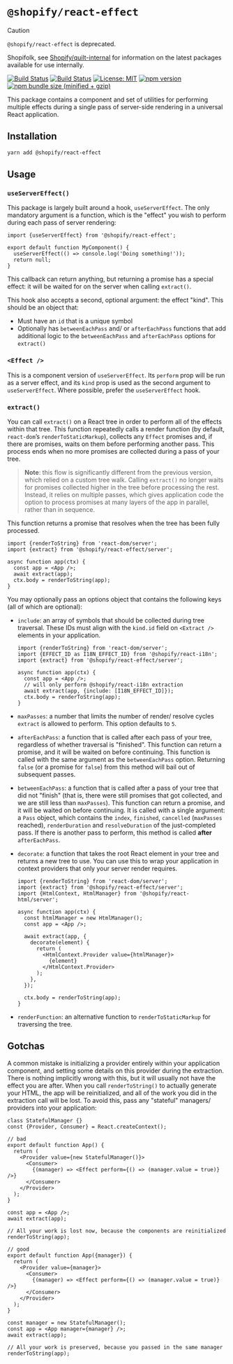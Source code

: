# `@shopify/react-effect`

> [!CAUTION]
>
> `@shopify/react-effect` is deprecated.
>
> Shopifolk, see
> [Shopify/quilt-internal](https://github.com/shopify/quilt-internal) for
> information on the latest packages available for use internally.

[![Build Status](https://github.com/Shopify/quilt/workflows/Node-CI/badge.svg?branch=main)](https://github.com/Shopify/quilt/actions?query=workflow%3ANode-CI)
[![Build Status](https://github.com/Shopify/quilt/workflows/Ruby-CI/badge.svg?branch=main)](https://github.com/Shopify/quilt/actions?query=workflow%3ARuby-CI)
[![License: MIT](https://img.shields.io/badge/License-MIT-green.svg)](LICENSE.md) [![npm version](https://badge.fury.io/js/%40shopify%2Freact-effect.svg)](https://badge.fury.io/js/%40shopify%2Freact-effect.svg) [![npm bundle size (minified + gzip)](https://img.shields.io/bundlephobia/minzip/@shopify/react-effect.svg)](https://img.shields.io/bundlephobia/minzip/@shopify/react-effect.svg)

This package contains a component and set of utilities for performing multiple effects during a single pass of server-side rendering in a universal React application.

## Installation

```bash
yarn add @shopify/react-effect
```

## Usage

### `useServerEffect()`

This package is largely built around a hook, `useServerEffect`. The only mandatory argument is a function, which is the "effect" you wish to perform during each pass of server rendering:

```tsx
import {useServerEffect} from '@shopify/react-effect';

export default function MyComponent() {
  useServerEffect(() => console.log('Doing something!'));
  return null;
}
```

This callback can return anything, but returning a promise has a special effect: it will be waited for on the server when calling `extract()`.

This hook also accepts a second, optional argument: the effect "kind". This should be an object that:

- Must have an `id` that is a unique symbol
- Optionally has `betweenEachPass` and/ or `afterEachPass` functions that add additional logic to the `betweenEachPass` and `afterEachPass` options for `extract()`

### `<Effect />`

This is a component version of `useServerEffect`. Its `perform` prop will be run as a server effect, and its `kind` prop is used as the second argument to `useServerEffect`. Where possible, prefer the `useServerEffect` hook.

### `extract()`

You can call `extract()` on a React tree in order to perform all of the effects within that tree. This function repeatedly calls a render function (by default, `react-dom`’s `renderToStaticMarkup`), collects any `Effect` promises and, if there are promises, waits on them before performing another pass. This process ends when no more promises are collected during a pass of your tree.

> **Note**: this flow is significantly different from the previous version, which relied on a custom tree walk. Calling `extract()` no longer waits for promises collected higher in the tree before processing the rest. Instead, it relies on multiple passes, which gives application code the option to process promises at many layers of the app in parallel, rather than in sequence.

This function returns a promise that resolves when the tree has been fully processed.

```tsx
import {renderToString} from 'react-dom/server';
import {extract} from '@shopify/react-effect/server';

async function app(ctx) {
  const app = <App />;
  await extract(app);
  ctx.body = renderToString(app);
}
```

You may optionally pass an options object that contains the following keys (all of which are optional):

- `include`: an array of symbols that should be collected during tree traversal. These IDs must align with the `kind.id` field on `<Extract />` elements in your application.

  ```tsx
  import {renderToString} from 'react-dom/server';
  import {EFFECT_ID as I18N_EFFECT_ID} from '@shopify/react-i18n';
  import {extract} from '@shopify/react-effect/server';

  async function app(ctx) {
    const app = <App />;
    // will only perform @shopify/react-i18n extraction
    await extract(app, {include: [I18N_EFFECT_ID]});
    ctx.body = renderToString(app);
  }
  ```

- `maxPasses`: a number that limits the number of render/ resolve cycles `extract` is allowed to perform. This option defaults to `5`.

- `afterEachPass`: a function that is called after each pass of your tree, regardless of whether traversal is "finished". This function can return a promise, and it will be waited on before continuing. This function is called with the same argument as the `betweenEachPass` option. Returning `false` (or a promise for `false`) from this method will bail out of subsequent passes.

- `betweenEachPass`: a function that is called after a pass of your tree that did not "finish" (that is, there were still promises that got collected, and we are still less than `maxPasses`). This function can return a promise, and it will be waited on before continuing. It is called with a single argument: a `Pass` object, which contains the `index`, `finished`, `cancelled` (`maxPasses` reached), `renderDuration` and `resolveDuration` of the just-completed pass. If there is another pass to perform, this method is called **after** `afterEachPass`.

- `decorate`: a function that takes the root React element in your tree and returns a new tree to use. You can use this to wrap your application in context providers that only your server render requires.

  ```tsx
  import {renderToString} from 'react-dom/server';
  import {extract} from '@shopify/react-effect/server';
  import {HtmlContext, HtmlManager} from '@shopify/react-html/server';

  async function app(ctx) {
    const htmlManager = new HtmlManager();
    const app = <App />;

    await extract(app, {
      decorate(element) {
        return (
          <HtmlContext.Provider value={htmlManager}>
            {element}
          </HtmlContext.Provider>
        );
      },
    });

    ctx.body = renderToString(app);
  }
  ```

- `renderFunction`: an alternative function to `renderToStaticMarkup` for traversing the tree.

## Gotchas

A common mistake is initializing a provider entirely within your application component, and setting some details on this provider during the extraction. There is nothing implicitly wrong with this, but it will usually not have the effect you are after. When you call `renderToString()` to actually generate your HTML, the app will be reinitialized, and all of the work you did in the extraction call will be lost. To avoid this, pass any "stateful" managers/ providers into your application:

```tsx
class StatefulManager {}
const {Provider, Consumer} = React.createContext();

// bad
export default function App() {
  return (
    <Provider value={new StatefulManager()}>
      <Consumer>
        {(manager) => <Effect perform={() => (manager.value = true)} />}
      </Consumer>
    </Provider>
  );
}

const app = <App />;
await extract(app);

// All your work is lost now, because the components are reinitialized
renderToString(app);

// good
export default function App({manager}) {
  return (
    <Provider value={manager}>
      <Consumer>
        {(manager) => <Effect perform={() => (manager.value = true)} />}
      </Consumer>
    </Provider>
  );
}

const manager = new StatefulManager();
const app = <App manager={manager} />;
await extract(app);

// All your work is preserved, because you passed in the same manager
renderToString(app);
```
